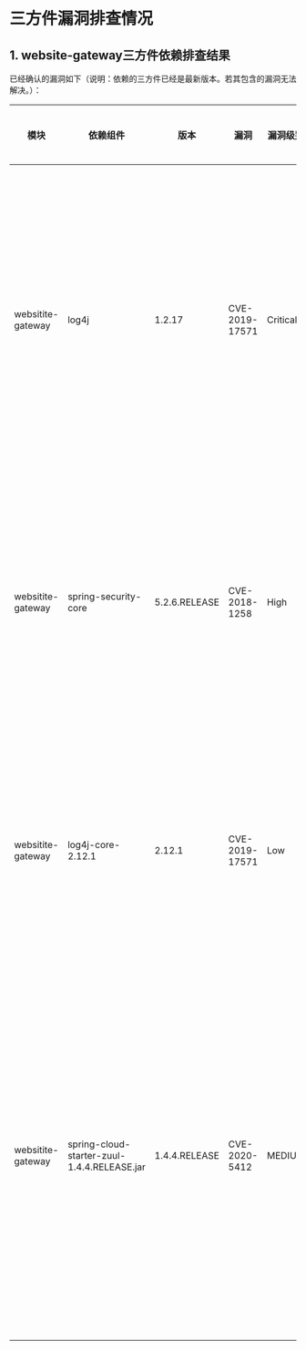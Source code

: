 # 三方件漏洞排查情况

## 1. website-gateway三方件依赖排查结果

已经确认的漏洞如下（说明：依赖的三方件已经是最新版本。若其包含的漏洞无法解决。）：

| 模块      |  依赖组件  |版本| 漏洞         |  漏洞级别             |   漏洞描述 |  是否解决 |    说明    |
| ---------| --------------------|----------------------|----------------|----------------- |----------------|-----------------|---------------------------------|
|websitite-gateway|log4j   | 1.2.17 | CVE-2019-17571     | Critical        |Included in Log4j 1.2 is a SocketServer class that is vulnerable to deserialization of untrusted data which can be exploited to remotely execute arbitrary code when combined with a deserialization gadget when listening to untrusted network traffic for log data. This affects Log4j versions up to 1.2 up to 1.2.17.| 否  | Sevicecomb组件引入的被动依赖，升级会导致servicecomb启动失败 |
|websitite-gateway|spring-security-core   | 5.2.6.RELEASE | CVE-2018-1258     | High        |Spring Framework version 5.0.5 when used in combination with any versions of Spring Security contains an authorization bypass when using method security. An unauthorized malicious user can gain unauthorized access to methods that should be restricted.| 否        | 主动依赖，已经升级到5.2.x的最新版本  |
|websitite-gateway|log4j-core-2.12.1   | 2.12.1 | CVE-2019-17571      | Low        |mproper validation of certificate with host mismatch in Apache Log4j SMTP appender. This could allow an SMTPS connection to be intercepted by a man-in-the-middle attack which could leak any log messages sent through that appender. | 否        |已升级到2.12.1版本  |
|websitite-gateway|spring-cloud-starter-zuul-1.4.4.RELEASE.jar | 1.4.4.RELEASE | CVE-2020-5412      | MEDIUM        |Spring Cloud Netflix, versions 2.2.x prior to 2.2.4, versions 2.1.x prior to 2.1.6, and older unsupported versions allow applications to use the Hystrix Dashboard proxy.stream endpoint to make requests to any server reachable by the server hosting the dashboard. A malicious user, or attacker, can send a request to other servers that should not be exposed publicly. | 否        | 已经升级到社区最新版本     |